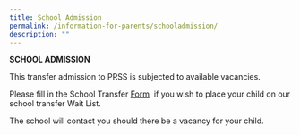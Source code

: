```yaml
---
title: School Admission
permalink: /information-for-parents/schooladmission/
description: ""
---
```

**SCHOOL ADMISSION**

This transfer admission to PRSS is subjected to available vacancies.

Please fill in the School Transfer [Form](https://form.gov.sg/617fb45aee5430001395dfe9)&nbsp; if you wish to place your child on our school transfer Wait List. 

The school will contact you should there be a vacancy for your child.